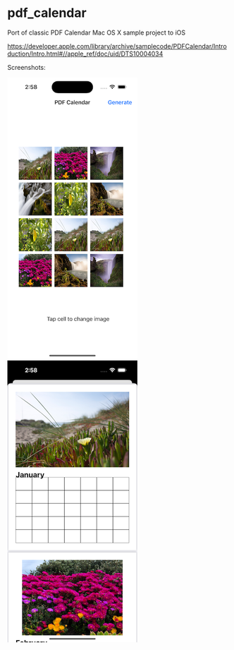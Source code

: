 # pdf_calendar
Port of classic PDF Calendar Mac OS  X sample project to iOS

https://developer.apple.com/library/archive/samplecode/PDFCalendar/Introduction/Intro.html#//apple_ref/doc/uid/DTS10004034

Screenshots:

![Home](ss_01_home.png)
![Calendar](ss_02_cal.png)
